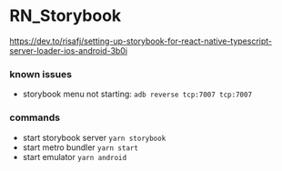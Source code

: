 # RN_Storybook
https://dev.to/risafj/setting-up-storybook-for-react-native-typescript-server-loader-ios-android-3b0i

### known issues
- storybook menu not starting: `adb reverse tcp:7007 tcp:7007`

### commands
- start storybook server `yarn storybook`
- start metro bundler `yarn start`
- start emulator `yarn android`